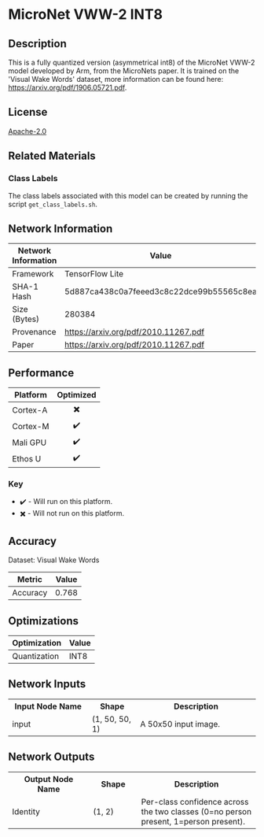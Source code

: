 # MicroNet VWW-2 INT8

## Description
This is a fully quantized version (asymmetrical int8) of the MicroNet VWW-2 model developed by Arm, from the MicroNets paper. It is trained on the 'Visual Wake Words' dataset, more information can be found here: https://arxiv.org/pdf/1906.05721.pdf.

## License
[Apache-2.0](https://spdx.org/licenses/Apache-2.0.html)

## Related Materials
### Class Labels
The class labels associated with this model can be created by running the script `get_class_labels.sh`.

## Network Information
| Network Information |  Value         |
|---------------------|----------------|
|  Framework          | TensorFlow Lite |
|  SHA-1 Hash         | 5d887ca438c0a7feeed3c8c22dce99b55565c8ea |
|  Size (Bytes)       | 280384 |
|  Provenance         | https://arxiv.org/pdf/2010.11267.pdf |
|  Paper              | https://arxiv.org/pdf/2010.11267.pdf |

## Performance
| Platform | Optimized |
|----------|:---------:|
| Cortex-A |:heavy_multiplication_x:         |
| Cortex-M |:heavy_check_mark:         |
| Mali GPU |:heavy_check_mark:         |
| Ethos U  |:heavy_check_mark:         |

### Key
* :heavy_check_mark: - Will run on this platform.
* :heavy_multiplication_x: - Will not run on this platform.

## Accuracy
Dataset: Visual Wake Words

| Metric | Value |
|--------|-------|
| Accuracy | 0.768 |

## Optimizations
| Optimization |  Value  |
|--------------|---------|
| Quantization | INT8 |

## Network Inputs
<table>
    <tr>
        <th width="200">Input Node Name</th>
        <th width="100">Shape</th>
        <th width="300">Description</th>
    </tr>
    <tr>
        <td>input</td>
        <td>(1, 50, 50, 1)</td>
        <td>A 50x50 input image.</td> 
    </tr>
</table>

## Network Outputs
<table>
    <tr>
        <th width="200">Output Node Name</th>
        <th width="100">Shape</th>
        <th width="300">Description</th>
    </tr>
    <tr>
        <td>Identity</td>
        <td>(1, 2)</td>
        <td>Per-class confidence across the two classes (0=no person present, 1=person present).</td> 
    </tr>
</table>
